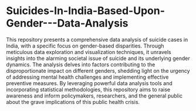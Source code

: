 # Suicides-In-India-Based-Upon-Gender---Data-Analysis

This repository presents a comprehensive data analysis of suicide cases in India, with a specific focus on gender-based disparities. Through meticulous data exploration and visualization techniques, it unravels insights into the alarming societal issue of suicide and its underlying gender dynamics. The analysis delves into factors contributing to the disproportionate impact on different genders, shedding light on the urgency of addressing mental health challenges and implementing effective preventive measures. By leveraging powerful data analysis tools and incorporating statistical methodologies, this repository aims to raise awareness and inform policymakers, researchers, and the general public about the grave implications of this public health crisis.
